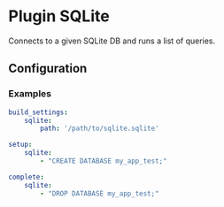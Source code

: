 Plugin SQLite
=============

Connects to a given SQLite DB and runs a list of queries.

Configuration
-------------

### Examples

```yaml
build_settings:
    sqlite:
        path: '/path/to/sqlite.sqlite'

setup:
    sqlite:
        - "CREATE DATABASE my_app_test;"

complete:
    sqlite:
        - "DROP DATABASE my_app_test;"
```
